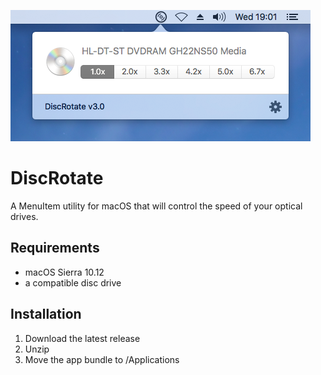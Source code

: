 ![DiscRotate](discrotate.png)

#  DiscRotate

A MenuItem utility for macOS that will control the speed of your optical drives.


## Requirements

- macOS Sierra 10.12
- a compatible disc drive


## Installation

1. Download the latest release
2. Unzip
3. Move the app bundle to /Applications
